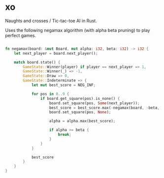 # xo
Naughts and crosses / Tic-tac-toe AI in Rust.

Uses the following negamax algorithm (with alpha beta pruning) to play perfect games.

```rust

fn negamax(board: &mut Board, mut alpha: i32, beta: i32) -> i32 {
    let next_player = board.next_player();

    match board.state() {
        GameState::Winner(player) if player == next_player => 1,
        GameState::Winner(_) => -1,
        GameState::Draw => 0,
        GameState::Indeterminate => {
            let mut best_score = NEG_INF;

            for pos in 0..9 {
                if board.get_square(pos).is_none() {
                    board.set_square(pos, Some(next_player));
                    best_score = best_score.max(-negamax(board, -beta, -alpha));
                    board.set_square(pos, None);

                    alpha = alpha.max(best_score);

                    if alpha >= beta {
                        break;
                    }
                }
            }

            best_score
        }
    }
}
```
